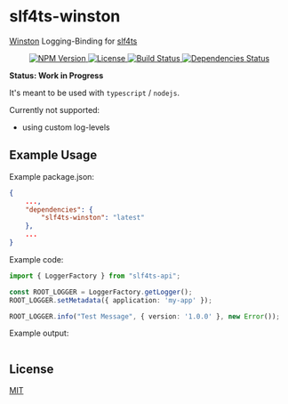 # slf4ts-winston

[Winston](https://github.com/winstonjs/winston) Logging-Binding for [slf4ts](https://www.npmjs.org/package/slf4ts-api)

<p align="center">
    <a href="https://www.npmjs.org/package/slf4ts-winston">
        <img src="https://img.shields.io/npm/v/slf4ts-winston.svg" alt="NPM Version">
    </a>
    <a href="https://www.npmjs.org/package/slf4ts-winston">
        <img src="https://img.shields.io/npm/l/slf4ts-winston.svg" alt="License">
    </a>
    <a href="https://travis-ci.org/rstiller/slf4ts-winston">
        <img src="http://img.shields.io/travis/rstiller/slf4ts-winston/master.svg" alt="Build Status">
    </a>
    <a href="https://david-dm.org/rstiller/slf4ts-winston">
        <img src="https://img.shields.io/david/rstiller/slf4ts-winston.svg" alt="Dependencies Status">
    </a>
</p>

**Status: Work in Progress**

It's meant to be used with `typescript` / `nodejs`.

Currently not supported:

* using custom log-levels

## Example Usage

Example package.json:

```json
{
    ...,
    "dependencies": {
        "slf4ts-winston": "latest"
    },
    ...
}
```

Example code:

```typescript
import { LoggerFactory } from "slf4ts-api";

const ROOT_LOGGER = LoggerFactory.getLogger();
ROOT_LOGGER.setMetadata({ application: 'my-app' });

ROOT_LOGGER.info("Test Message", { version: '1.0.0' }, new Error());
```

Example output:

```text
```

## License

[MIT](https://www.opensource.org/licenses/mit-license.php)
